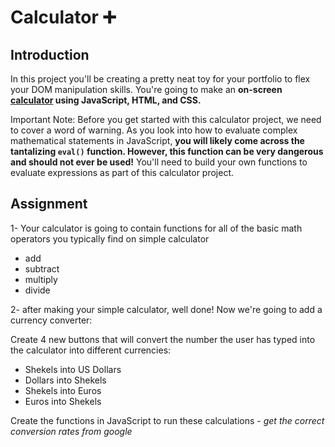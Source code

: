 # Calculator ➕

## Introduction

In this project you'll be creating a pretty neat toy for your portfolio to flex your DOM manipulation skills. You're going to make an **on-screen [calculator](https://www.online-calculator.com/) using JavaScript, HTML, and CSS.**

Important Note: Before you get started with this calculator project, we need to cover a word of warning. As you look into how to evaluate complex mathematical statements in JavaScript, **you will likely come across the tantalizing `eval()` function. However, this function can be very dangerous and should not ever be used!** You'll need to build your own functions to evaluate expressions as part of this calculator project.


## Assignment

1- Your calculator is going to contain functions for all of the basic math operators you typically find on simple calculator 

* add 
* subtract 
* multiply 
* divide

2- after making your simple calculator, well done! Now we're going to add a currency converter:

Create 4 new buttons that will convert the number the user has typed into the calculator into different currencies:
* Shekels into US Dollars
* Dollars into Shekels
* Shekels into Euros
* Euros into Shekels

Create the functions in JavaScript to run these calculations - *get the correct conversion rates from google*